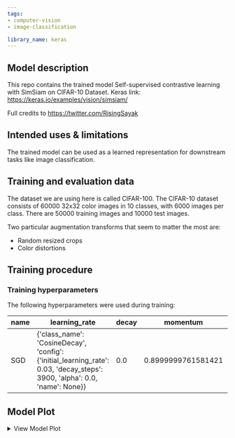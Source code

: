 ```yaml
---
tags: 
- computer-vision
- image-classification

library_name: keras
---
```


## Model description

This repo contains the trained model Self-supervised contrastive learning with SimSiam on CIFAR-10 Dataset.
Keras link: https://keras.io/examples/vision/simsiam/

Full credits to https://twitter.com/RisingSayak

## Intended uses & limitations
The trained model can be used as a learned representation for downstream tasks like image classification.


## Training and evaluation data

The dataset we are using here is called CIFAR-100. The CIFAR-10 dataset consists of 60000 32x32 color images in 10 classes, with 6000 images per class. There are 50000 training images and 10000 test images.

Two particular augmentation transforms that seem to matter the most are: 
- Random resized crops
- Color distortions

## Training procedure

### Training hyperparameters

The following hyperparameters were used during training:

| name | learning_rate | decay | momentum | nesterov | training_precision |
|----|-------------|-----|--------|--------|------------------|
|SGD|{'class_name': 'CosineDecay', 'config': {'initial_learning_rate': 0.03, 'decay_steps': 3900, 'alpha': 0.0, 'name': None}}|0.0|0.8999999761581421|False|float32|

 ## Model Plot

<details>
<summary>View Model Plot</summary>

![Model Image](./model.png)

</details>